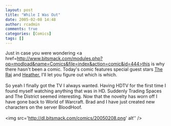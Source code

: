 ```yaml
---
layout: post
title: "While I Was Out"
date: 2005-02-08 14:48
author: rcadmin
comments: true
categories: [Comics]
tags: []
---
```

Just in case you were wondering <a href=http://www.bitsmack.com/modules.php?op=modload&name=Comics&file=index&action=comic&id=444>this is why there hasn't been a comic.</a> Today's comic features special guest stars <a href=http://www.geocities.com/rogerdevo/>The Raj</a> and <a href=http://rantswithpants.8m.com/>Heather.</a> I'll let you figure out which is which. <br />
<br />
So yeah I finally got the TV I always wanted. Having HDTV for the first time I found myself watching anything that was in HD. Suddenly Trading Spaces and The District seemed interesting. Now that the novelty has worn off I have gone back to World of Warcraft. Brad and I have just created new characters on the server BloodHoof. <Br><br><!--more--><img src='http://dl.bitsmack.com/comics/20050208.png' alt'' />
